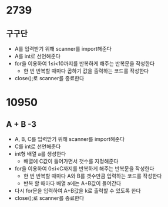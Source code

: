 # 2739

## 구구단

- A를 입력받기 위해 scanner를 import해준다
- A를 int로 선언해준다
- for을 이용하여 1≤i<10까지를 반복하게 해주는 반복문을 작성한다
    - 한 번 반복할 때마다 곱하기 값을 출력하는 코드를 작성한다
- close();로 scanner를 종료한다

# 10950

## A + B -3

- A, B, C를 입력받기 위해 scanner를 import해준다
- C를 int로 선언해준다
- int형 배열 a를 생성한다
    - 배열에 C값이 들어가면서 갯수를 지정해준다
- for을 이용하여 0≤i<C까지를 반복하게 해주는 반복문을 작성한다
    - 한 번 반복할 때마다 A와 B를 갯수만큼 입력하는 코드를 작성한다
    - 반복 할 때마다 배열 a에는 A+B값이 들어간다
- 다시 for문을 입력하여 A+B값을 k로 출력할 수 있도록 한다
- close();로 scanner를 종료한다
